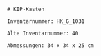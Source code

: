 
            # KIP-Kasten
    
            Inventarnummer: HK_G_1031
    
            Alte Inventarnummer: 40
    
            Abmessungen: 34 x 34 x 25 cm
            